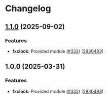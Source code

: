 # Changelog

## [1.1.0](https://github.com/bhardwajRahul/yokai/compare/fxclock-v1.0.0...fxclock/v1.1.0) (2025-09-02)


### Features

* **fxclock:** Provided module ([#332](https://github.com/bhardwajRahul/yokai/issues/332)) ([2930493](https://github.com/bhardwajRahul/yokai/commit/2930493a2fb268d2f54da054485cfe7a410db3af))

## 1.0.0 (2025-03-31)


### Features

* **fxclock:** Provided module ([#332](https://github.com/ankorstore/yokai/issues/332)) ([2930493](https://github.com/ankorstore/yokai/commit/2930493a2fb268d2f54da054485cfe7a410db3af))
